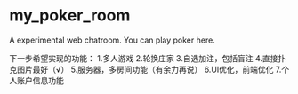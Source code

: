 # my_poker_room
A experimental web chatroom. You can play poker here.

下一步希望实现的功能：
1.多人游戏
2.轮换庄家
3.自选加注，包括盲注
4.直接扑克图片最好（√）
5.服务器，多房间功能（有余力再说）
6.UI优化，前端优化
7.个人账户信息功能
